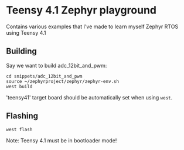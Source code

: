 # Teensy 4.1 Zephyr playground
Contains various examples that I've made to learn myself Zephyr RTOS using Teensy 4.1

## Building
Say we want to build adc_12bit_and_pwm:
```
cd snippets/adc_12bit_and_pwm
source ~/zephyrproject/zephyr/zephyr-env.sh
west build
```
'teensy41' target board should be automatically set when using `west`.

## Flashing
```
west flash
```
Note: Teensy 4.1 must be in bootloader mode!
